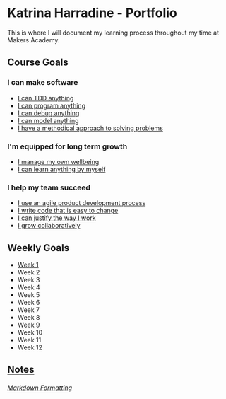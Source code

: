 # Katrina Harradine - Portfolio
This is where I will document my learning process throughout my time at Makers Academy.

## Course Goals
### I can make software
* [I can TDD anything](https://github.com/CodeRed30/portfolio/blob/main/evidence/make_software/tdd_anything.md)
* [I can program anything](https://github.com/CodeRed30/portfolio/blob/main/evidence/make_software/program_anything.md)
* [I can debug anything](https://github.com/CodeRed30/portfolio/blob/main/evidence/make_software/debug_anything.md)
* [I can model anything](https://github.com/CodeRed30/portfolio/blob/main/evidence/make_software/model_anything.md)
* [I have a methodical approach to solving problems](https://github.com/CodeRed30/portfolio/blob/main/evidence/make_software/methodically_solving_problems.md)

### I'm equipped for long term growth
* [I manage my own wellbeing](https://github.com/CodeRed30/portfolio/blob/main/evidence/growth/manage_wellbeing.md)
* [I can learn anything by myself](https://github.com/CodeRed30/portfolio/blob/main/evidence/growth/learn_myself.md)

### I help my team succeed
* [I use an agile product development process](https://github.com/CodeRed30/portfolio/blob/main/evidence/team_success/agile_processes.md)
* [I write code that is easy to change](https://github.com/CodeRed30/portfolio/blob/main/evidence/team_success/changable_code.md)
* [I can justify the way I work](https://github.com/CodeRed30/portfolio/blob/main/evidence/team_success/justify_work.md)
* [I grow collaboratively](https://github.com/CodeRed30/portfolio/blob/main/evidence/team_success/grow_collaboratively.md)

## Weekly Goals
* [Week 1](https://github.com/CodeRed30/portfolio/blob/main/goals/week_1.md)
* Week 2
* Week 3
* Week 4
* Week 5
* Week 6
* Week 7
* Week 8
* Week 9
* Week 10
* Week 11
* Week 12

## [Notes](https://github.com/CodeRed30/portfolio/tree/main/notes)

###### [Markdown Formatting](https://github.com/adam-p/markdown-here/wiki/Markdown-Cheatsheet#links)
